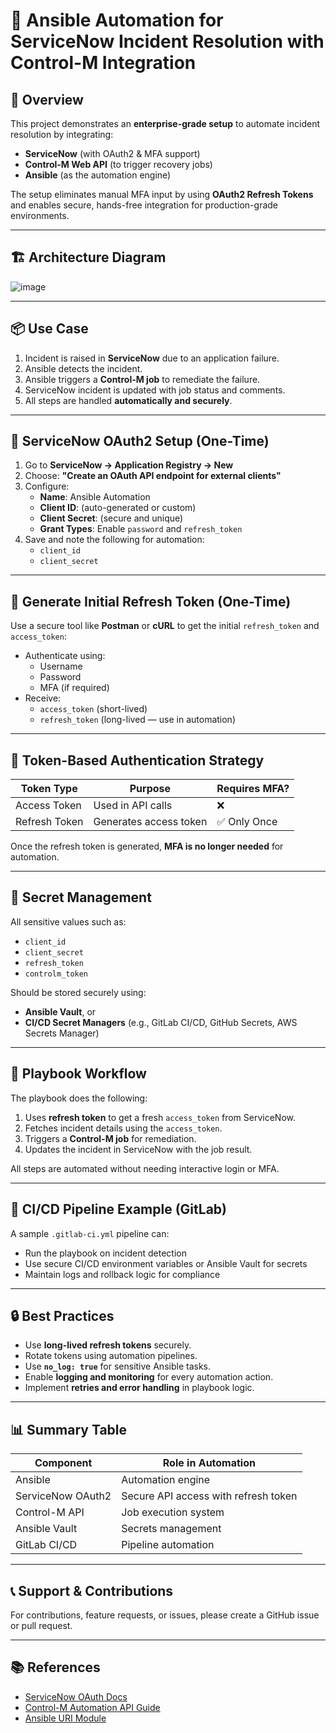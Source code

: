 # 🔧 Ansible Automation for ServiceNow Incident Resolution with Control-M Integration

## 📘 Overview

This project demonstrates an **enterprise-grade setup** to automate incident resolution by integrating:

- **ServiceNow** (with OAuth2 & MFA support)
- **Control-M Web API** (to trigger recovery jobs)
- **Ansible** (as the automation engine)

The setup eliminates manual MFA input by using **OAuth2 Refresh Tokens** and enables secure, hands-free integration for production-grade environments.

---

## 🏗️ Architecture Diagram
![image](https://github.com/user-attachments/assets/2884ffa6-4edd-4019-8c31-7e1550cb0497)



---

## 📦 Use Case

1. Incident is raised in **ServiceNow** due to an application failure.
2. Ansible detects the incident.
3. Ansible triggers a **Control-M job** to remediate the failure.
4. ServiceNow incident is updated with job status and comments.
5. All steps are handled **automatically and securely**.

---

## 🔐 ServiceNow OAuth2 Setup (One-Time)

1. Go to **ServiceNow → Application Registry → New**
2. Choose: **"Create an OAuth API endpoint for external clients"**
3. Configure:
   - **Name**: Ansible Automation
   - **Client ID**: (auto-generated or custom)
   - **Client Secret**: (secure and unique)
   - **Grant Types**: Enable `password` and `refresh_token`
4. Save and note the following for automation:
   - `client_id`
   - `client_secret`

---

## 🔁 Generate Initial Refresh Token (One-Time)

Use a secure tool like **Postman** or **cURL** to get the initial `refresh_token` and `access_token`:

- Authenticate using:
  - Username
  - Password
  - MFA (if required)
- Receive:
  - `access_token` (short-lived)
  - `refresh_token` (long-lived — use in automation)

---

## 🔑 Token-Based Authentication Strategy

| Token Type       | Purpose            | Requires MFA? |
|------------------|--------------------|---------------|
| Access Token     | Used in API calls  | ❌            |
| Refresh Token    | Generates access token | ✅ Only Once |

Once the refresh token is generated, **MFA is no longer needed** for automation.

---

## 🔐 Secret Management

All sensitive values such as:
- `client_id`
- `client_secret`
- `refresh_token`
- `controlm_token`

Should be stored securely using:
- **Ansible Vault**, or
- **CI/CD Secret Managers** (e.g., GitLab CI/CD, GitHub Secrets, AWS Secrets Manager)

---

## 🧰 Playbook Workflow

The playbook does the following:

1. Uses **refresh token** to get a fresh `access_token` from ServiceNow.
2. Fetches incident details using the `access_token`.
3. Triggers a **Control-M job** for remediation.
4. Updates the incident in ServiceNow with the job result.

All steps are automated without needing interactive login or MFA.

---

## 🚀 CI/CD Pipeline Example (GitLab)

A sample `.gitlab-ci.yml` pipeline can:
- Run the playbook on incident detection
- Use secure CI/CD environment variables or Ansible Vault for secrets
- Maintain logs and rollback logic for compliance

---

## 🔒 Best Practices

- Use **long-lived refresh tokens** securely.
- Rotate tokens using automation pipelines.
- Use **`no_log: true`** for sensitive Ansible tasks.
- Enable **logging and monitoring** for every automation action.
- Implement **retries and error handling** in playbook logic.

---

## 📊 Summary Table

| Component         | Role in Automation                        |
|------------------|--------------------------------------------|
| Ansible           | Automation engine                          |
| ServiceNow OAuth2 | Secure API access with refresh token       |
| Control-M API     | Job execution system                       |
| Ansible Vault     | Secrets management                         |
| GitLab CI/CD      | Pipeline automation                        |

---

## 📞 Support & Contributions

For contributions, feature requests, or issues, please create a GitHub issue or pull request.

---

## 📚 References

- [ServiceNow OAuth Docs](https://docs.servicenow.com)
- [Control-M Automation API Guide](https://documents.bmc.com)
- [Ansible URI Module](https://docs.ansible.com/ansible/latest/collections/ansible/builtin/uri_module.html)
